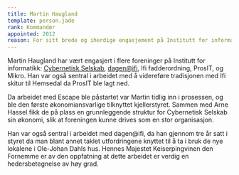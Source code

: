 ```yaml
---
title: Martin Haugland
template: person.jade
rank: Kommandør
appointed: 2012
reason: For sitt brede og iherdige engasjement på Institutt for informatikk tildeles Martin Haugland graden Kommandør av Hennes Majestet Keiserpingvinen den Fornemmes orden.
---
```


Martin Haugland har vært engasjert i flere foreninger på Institutt for informatikk: [Cybernetisk Selskab](http://cyb.no/), [dagen@ifi](http://dagen.at.ifi.uio.no/), Ifi fadderordning, ProsIT, og Mikro. Han var også sentral i arbeidet med å videreføre tradisjonen med Ifi skitur til Hemsedal da ProsIT ble lagt ned.

Da arbeidet med Escape ble påstartet var Martin tidlig inn i prosessen, og ble den første økonomiansvarlige tilknyttet kjellerstyret. Sammen med Arne Hassel fikk de på plass en grunnleggende struktur for Cybernetisk Selskab sin økonomi, slik at foreningen kunne drives som en stor organisasjon.

Han var også sentral i arbeidet med dagen@ifi, da han gjennom tre år satt i styret da man blant annet taklet utfordringene knyttet til å ta i bruk de nye lokalene i Ole-Johan Dahls hus. Hennes Majestet Keiserpingvinen den Fornemme er av den oppfatning at dette arbeidet er verdig en hedersbetegnelse av høy grad.

